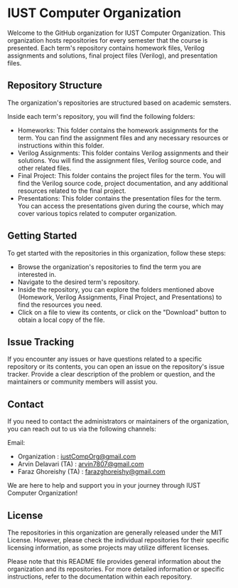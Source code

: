IUST Computer Organization
=================================
Welcome to the GitHub organization for IUST Computer Organization. This organization hosts repositories for every semester that the course is presented. Each term's repository contains homework files, Verilog assignments and solutions, final project files (Verilog), and presentation files.

## Repository Structure
The organization's repositories are structured based on academic semsters.

Inside each term's repository, you will find the following folders:
- Homeworks: This folder contains the homework assignments for the term. You can find the assignment files and any necessary resources or instructions within this folder.
- Verilog Assignments: This folder contains Verilog assignments and their solutions. You will find the assignment files, Verilog source code, and other related files.
- Final Project: This folder contains the project files for the term. You will find the Verilog source code, project documentation, and any additional resources related to the final project.
- Presentations: This folder contains the presentation files for the term. You can access the presentations given during the course, which may cover various topics related to computer organization.

## Getting Started
To get started with the repositories in this organization, follow these steps:
- Browse the organization's repositories to find the term you are interested in.
- Navigate to the desired term's repository.
- Inside the repository, you can explore the folders mentioned above (Homework, Verilog Assignments, Final Project, and Presentations) to find the resources you need.
- Click on a file to view its contents, or click on the "Download" button to obtain a local copy of the file.

## Issue Tracking
If you encounter any issues or have questions related to a specific repository or its contents, you can open an issue on the repository's issue tracker. Provide a clear description of the problem or question, and the maintainers or community members will assist you.

## Contact
If you need to contact the administrators or maintainers of the organization, you can reach out to us via the following channels:

Email: 
- Organization : iustCompOrg@gmail.com 
- Arvin Delavari  (TA) : arvin7807@gmail.com
- Faraz Ghoreishy (TA) : farazghoreishy@gmail.com

We are here to help and support you in your journey through IUST Computer Organization!

## License
The repositories in this organization are generally released under the MIT License. However, please check the individual repositories for their specific licensing information, as some projects may utilize different licenses.

Please note that this README file provides general information about the organization and its repositories. For more detailed information or specific instructions, refer to the documentation within each repository.
